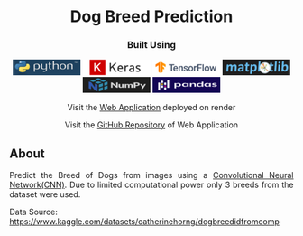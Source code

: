 <a name="readme-top"></a>

<div align="center">

# __Dog Breed Prediction__

### Built Using
  
[![Python][python-shield]][python-url]
[![Keras][keras-shield]][keras-url]
[![TensorFlow][tensorflow-shield]][tensorflow-url]
[![Matplotlib][matplotlib-shield]][matplotlib-url]
[![NumPy][numpy-shield]][numpy-url]
[![Pandas][pandas-shield]][pandas-url]

Visit the <a href="https://dogbreed-predictor.onrender.com">Web Application</a> deployed on render

Visit the <a href="https://github.com/Pranav-Nagpure/Dog-Breed-Prediction">GitHub Repository</a> of Web Application

</div>

## __About__
<p align="justify">
Predict the Breed of Dogs from images using a <a href="https://en.wikipedia.org/wiki/Convolutional_neural_network">Convolutional Neural Network(CNN)</a>. Due to limited computational power only 3 breeds from the dataset were used.

Data Source: https://www.kaggle.com/datasets/catherinehorng/dogbreedidfromcomp
</p>

[python-shield]: https://raw.githubusercontent.com/Pranav-Nagpure/Support-Repository/master/images/python-shield.png "Python"
[python-url]: https://www.python.org

[scikit-learn-shield]: https://raw.githubusercontent.com/Pranav-Nagpure/Support-Repository/master/images/scikit-learn-shield.png
[scikit-learn-url]: https://scikit-learn.org/stable "Scikit-Learn"

[keras-shield]: https://raw.githubusercontent.com/Pranav-Nagpure/Support-Repository/master/images/keras-shield.png
[keras-url]: https://keras.io "Keras"

[tensorflow-shield]: https://raw.githubusercontent.com/Pranav-Nagpure/Support-Repository/master/images/tensorflow-shield.png
[tensorflow-url]: https://www.tensorflow.org "TensorFlow"

[matplotlib-shield]: https://raw.githubusercontent.com/Pranav-Nagpure/Support-Repository/master/images/matplotlib-shield.png
[matplotlib-url]: https://matplotlib.org "Matplotlib"

[numpy-shield]: https://raw.githubusercontent.com/Pranav-Nagpure/Support-Repository/master/images/numpy-shield.png
[numpy-url]: https://numpy.org "NumPy"

[pandas-shield]: https://raw.githubusercontent.com/Pranav-Nagpure/Support-Repository/master/images/pandas-shield.png
[pandas-url]: https://pandas.pydata.org "Pandas"

[anaconda-shield]: https://raw.githubusercontent.com/Pranav-Nagpure/Support-Repository/master/images/anaconda-shield.png
[anaconda-url]: https://www.anaconda.com "Anaconda"

[vscode-shield]: https://raw.githubusercontent.com/Pranav-Nagpure/Support-Repository/master/images/vscode-shield.png
[vscode-url]: https://code.visualstudio.com "VSCode"